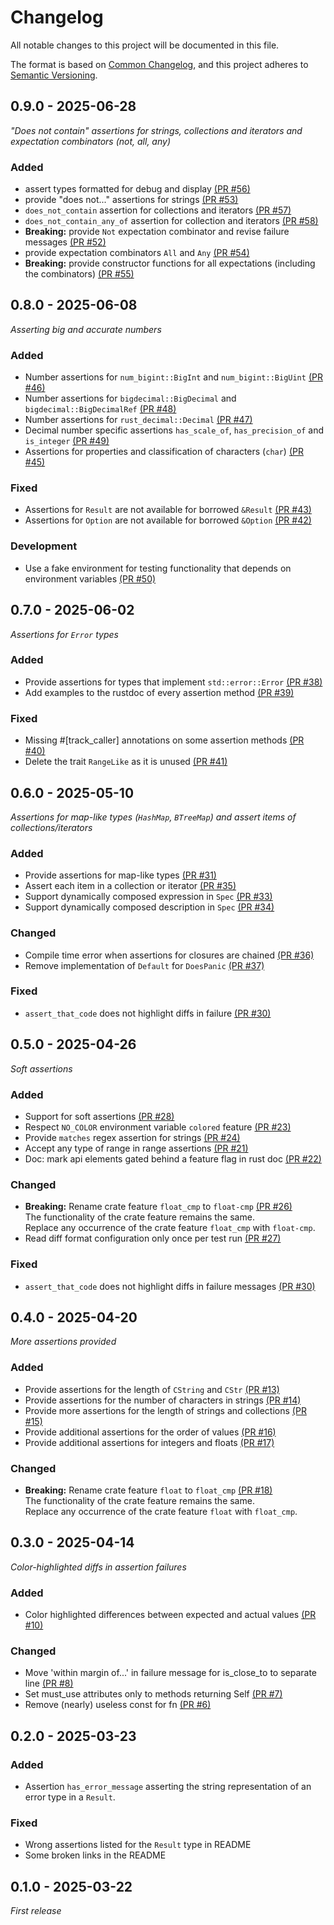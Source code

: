 # Changelog

All notable changes to this project will be documented in this file.

The format is based on [Common Changelog](https://common-changelog.org/),
and this project adheres to [Semantic Versioning](https://semver.org/spec/v2.0.0.html).

## 0.9.0 - 2025-06-28

_"Does not contain" assertions for strings, collections and iterators and expectation combinators
(not, all, any)_

### Added

* assert types formatted for debug and display
  [(PR #56)](https://github.com/innoave/asserting/pull/56)
* provide "does not..." assertions for strings
  [(PR #53)](https://github.com/innoave/asserting/pull/53)
* `does_not_contain` assertion for collections and iterators
  [(PR #57)](https://github.com/innoave/asserting/pull/57)
* `does_not_contain_any_of` assertion for collection and iterators
  [(PR #58)](https://github.com/innoave/asserting/pull/58)
* **Breaking:** provide `Not` expectation combinator and revise failure messages
  [(PR #52)](https://github.com/innoave/asserting/pull/52)
* provide expectation combinators `All` and `Any`
  [(PR #54)](https://github.com/innoave/asserting/pull/54)
* **Breaking:** provide constructor functions for all expectations (including the combinators)
  [(PR #55)](https://github.com/innoave/asserting/pull/55)

## 0.8.0 - 2025-06-08

_Asserting big and accurate numbers_

### Added

* Number assertions for `num_bigint::BigInt` and `num_bigint::BigUint`
  [(PR #46)](https://github.com/innoave/asserting/pull/46)
* Number assertions for `bigdecimal::BigDecimal` and `bigdecimal::BigDecimalRef`
  [(PR #48)](https://github.com/innoave/asserting/pull/48)
* Number assertions for `rust_decimal::Decimal`
  [(PR #47)](https://github.com/innoave/asserting/pull/47)
* Decimal number specific assertions `has_scale_of`, `has_precision_of` and `is_integer`
  [(PR #49)](https://github.com/innoave/asserting/pull/49)
* Assertions for properties and classification of characters (`char`)
  [(PR #45)](https://github.com/innoave/asserting/pull/45)

### Fixed

* Assertions for `Result` are not available for borrowed `&Result`
  [(PR #43)](https://github.com/innoave/asserting/pull/43)
* Assertions for `Option` are not available for borrowed `&Option`
  [(PR #42)](https://github.com/innoave/asserting/pull/42)

### Development

* Use a fake environment for testing functionality that depends on environment variables
  [(PR #50)](https://github.com/innoave/asserting/pull/50)

## 0.7.0 - 2025-06-02

_Assertions for `Error` types_

### Added

* Provide assertions for types that implement `std::error::Error`
  [(PR #38)](https://github.com/innoave/asserting/pull/38)
* Add examples to the rustdoc of every assertion method
  [(PR #39)](https://github.com/innoave/asserting/pull/39)

### Fixed

* Missing #[track_caller] annotations on some assertion methods
  [(PR #40)](https://github.com/innoave/asserting/pull/40)
* Delete the trait `RangeLike` as it is unused
  [(PR #41)](https://github.com/innoave/asserting/pull/41)

## 0.6.0 - 2025-05-10

_Assertions for map-like types (`HashMap`, `BTreeMap`) and assert items of collections/iterators_

### Added

* Provide assertions for map-like types
  [(PR #31)](https://github.com/innoave/asserting/pull/31)
* Assert each item in a collection or iterator
  [(PR #35)](https://github.com/innoave/asserting/pull/35)
* Support dynamically composed expression in `Spec`
  [(PR #33)](https://github.com/innoave/asserting/pull/33)
* Support dynamically composed description in `Spec`
  [(PR #34)](https://github.com/innoave/asserting/pull/34)

### Changed

* Compile time error when assertions for closures are chained
  [(PR #36)](https://github.com/innoave/asserting/pull/36)
* Remove implementation of `Default` for `DoesPanic`
  [(PR #37)](https://github.com/innoave/asserting/pull/37)

### Fixed

* `assert_that_code` does not highlight diffs in failure
  [(PR #30)](https://github.com/innoave/asserting/pull/30)

## 0.5.0 - 2025-04-26

_Soft assertions_

### Added

* Support for soft assertions
  [(PR #28)](https://github.com/innoave/asserting/pull/28)
* Respect `NO_COLOR` environment variable `colored` feature
  [(PR #23)](https://github.com/innoave/asserting/pull/23)
* Provide `matches` regex assertion for strings
  [(PR #24)](https://github.com/innoave/asserting/pull/24)
* Accept any type of range in range assertions
  [(PR #21)](https://github.com/innoave/asserting/pull/21)
* Doc: mark api elements gated behind a feature flag in rust doc
  [(PR #22)](https://github.com/innoave/asserting/pull/22)

### Changed

* **Breaking:** Rename crate feature `float_cmp` to `float-cmp`
  [(PR #26)](https://github.com/innoave/asserting/pull/26)<br/>
  The functionality of the crate feature remains the same.<br/>
  Replace any occurrence of the crate feature `float_cmp` with `float-cmp`.
* Read diff format configuration only once per test run
  [(PR #27)](https://github.com/innoave/asserting/pull/27)

### Fixed

* `assert_that_code` does not highlight diffs in failure messages
  [(PR #30)](https://github.com/innoave/asserting/pull/30)

## 0.4.0 - 2025-04-20

_More assertions provided_

### Added

* Provide assertions for the length of `CString` and `CStr`
  [(PR #13)](https://github.com/innoave/asserting/pull/13)
* Provide assertions for the number of characters in strings
  [(PR #14)](https://github.com/innoave/asserting/pull/14)
* Provide more assertions for the length of strings and collections
  [(PR #15)](https://github.com/innoave/asserting/pull/15)
* Provide additional assertions for the order of values
  [(PR #16)](https://github.com/innoave/asserting/pull/16)
* Provide additional assertions for integers and floats
  [(PR #17)](https://github.com/innoave/asserting/pull/17)

### Changed

* **Breaking:** Rename crate feature `float` to `float_cmp`
  [(PR #18)](https://github.com/innoave/asserting/pull/18)<br/>
  The functionality of the crate feature remains the same.<br/>
  Replace any occurrence of the crate feature `float` with `float_cmp`.

## 0.3.0 - 2025-04-14

_Color-highlighted diffs in assertion failures_

### Added

* Color highlighted differences between expected and actual
  values [(PR #10)](https://github.com/innoave/asserting/pull/10)

### Changed

* Move 'within margin of...' in failure message for is_close_to to separate
  line [(PR #8)](https://github.com/innoave/asserting/pull/8)
* Set must_use attributes only to methods returning
  Self [(PR #7)](https://github.com/innoave/asserting/pull/7)
* Remove (nearly) useless const for fn [(PR #6)](https://github.com/innoave/asserting/pull/6)

## 0.2.0 - 2025-03-23

### Added

* Assertion `has_error_message` asserting the string representation of an error type in a `Result`.

### Fixed

* Wrong assertions listed for the `Result` type in README
* Some broken links in the README

## 0.1.0 - 2025-03-22

_First release_
